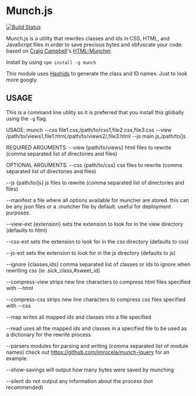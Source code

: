 # Munch.js

[![Build Status](https://travis-ci.org/jmrocela/munchjs.png?branch=master)](https://travis-ci.org/jmrocela/munchjs)

Munch.js is a utility that rewrites classes and ids in CSS, HTML, and JavaScript files in order to save precious bytes and obfuscate your code. based on [Craig Campbell](http://www.craigiam.com/)'s [HTML-Muncher](http://htmlmuncher.com).

Install by using `npm install -g munch`

This module uses [Hashids](https://npmjs.org/package/hashids) to generate the class and ID names. Just to look more googly.

## USAGE
This is a command line utility so it is preferred that you install this globally using the `-g` flag.


USAGE:
munch --css file1.css,/path/to/css1,file2.css,file3.css --view /path/to/views1,file1.html,/path/to/views2/,file3.html --js main.js,/path/to/js

REQUIRED ARGUMENTS:
--view {path/to/views}       html files to rewrite (comma separated list of directories and files)

OPTIONAL ARGUMENTS:
--css {path/to/css}          css files to rewrite (comma separated list of directories and files)

--js {path/to/js}            js files to rewrite (comma separated list of directories and files)

--manifest                   a file where all options available for muncher are stored. this can be any
                             json files or a .muncher file by default. useful for deployment purposes.

--view-ext {extension}       sets the extension to look for in the view directory (defaults to html)

--css-ext                    sets the extension to look for in the css directory (defaults to css)

--js-ext                     sets the extension to look for in the js directory (defaults to js)

--ignore {classes,ids}       comma separated list of classes or ids to ignore when rewriting css (ie .sick_class,#sweet_id)

--compress-view              strips new line characters to compress html files specified with --html

--compress-css               strips new line characters to compress css files specified with --css

--map                        writes all mapped ids and classes into a file specified

--read                       uses all the mapped ids and classes in a specified file to be used as
                             a dictionary for the rewrite process

--parsers                    modules for parsing and writing (comma separated list of module names)
                             check out https://github.com/jmrocela/munch-jquery for an example.

--show-savings               will output how many bytes were saved by munching

--silent                     do not output any information about the process (not recommended)